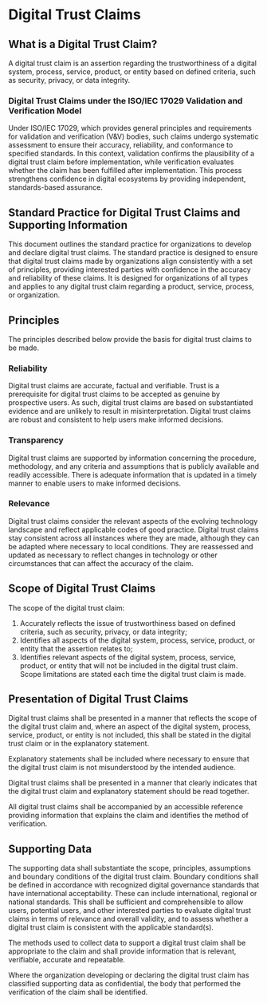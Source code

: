 # Digital Trust Claims

## What is a Digital Trust Claim?
A digital trust claim is an assertion regarding the trustworthiness of a digital system, process, service, product, or entity based on defined criteria, such as security, privacy, or data integrity.

### Digital Trust Claims under the ISO/IEC 17029 Validation and Verification Model
Under ISO/IEC 17029, which provides general principles and requirements for validation and verification (V&V) bodies, such claims undergo systematic assessment to ensure their accuracy, reliability, and conformance to specified standards. In this context, validation confirms the plausibility of a digital trust claim before implementation, while verification evaluates whether the claim has been fulfilled after implementation. This process strengthens confidence in digital ecosystems by providing independent, standards-based assurance.

## Standard Practice for Digital Trust Claims and Supporting Information
This document outlines the standard practice for organizations to develop and declare digital trust claims. The standard practice is designed to ensure that digital trust claims made by organizations align consistently with a set of principles, providing interested parties with confidence in the accuracy and reliability of these claims. It is designed for organizations of all types and applies to any digital trust claim regarding a product, service, process, or organization.

## Principles
The principles described below provide the basis for digital trust claims to be made.

### Reliability
Digital trust claims are accurate, factual and verifiable.
Trust is a prerequisite for digital trust claims to be accepted as genuine by prospective users. As such, digital trust claims are based on substantiated evidence and are unlikely to result in misinterpretation. Digital trust claims are robust and consistent to help users make informed decisions.

### Transparency
Digital trust claims are supported by information concerning the procedure, methodology, and any criteria and assumptions that is publicly available and readily accessible. 
There is adequate information that is updated in a timely manner to enable users to make informed decisions. 

### Relevance
Digital trust claims consider the relevant aspects of the evolving technology landscape and reflect applicable codes of good practice.
Digital trust claims stay consistent across all instances where they are made, although they can be adapted where necessary to local conditions. They are reassessed and updated as necessary to reflect changes in technology or other circumstances that can affect the accuracy of the claim.

## Scope of Digital Trust Claims
The scope of the digital trust claim:
1)	Accurately reflects the issue of trustworthiness based on defined criteria, such as security, privacy, or data integrity;
2)	Identifies all aspects of the digital system, process, service, product, or entity that the assertion relates to;
3)	Identifies relevant aspects of the digital system, process, service, product, or entity that will not be included in the digital trust claim. Scope limitations are stated each time the digital trust claim is made.

## Presentation of Digital Trust Claims
Digital trust claims shall be presented in a manner that reflects the scope of the digital trust claim and, where an aspect of the digital system, process, service, product, or entity is not included, this shall be stated in the digital trust claim or in the explanatory statement.

Explanatory statements shall be included where necessary to ensure that the digital trust claim is not misunderstood by the intended audience. 

Digital trust claims shall be presented in a manner that clearly indicates that the digital trust claim and explanatory statement should be read together.

All digital trust claims shall be accompanied by an accessible reference providing information that explains the claim and identifies the method of verification.

## Supporting Data

The supporting data shall substantiate the scope, principles, assumptions and boundary conditions of the digital trust claim. Boundary conditions shall be defined in accordance with recognized digital governance standards that have international acceptability. These can include international, regional or national standards. This shall be sufficient and comprehensible to allow users, potential users, and other interested parties to evaluate digital trust claims in terms of relevance and overall validity, and to assess whether a digital trust claim is consistent with the applicable standard(s).

The methods used to collect data to support a digital trust claim shall be appropriate to the claim and shall provide information that is relevant, verifiable, accurate and repeatable.

Where the organization developing or declaring the digital trust claim has classified supporting data as confidential, the body that performed the verification of the claim shall be identified.

